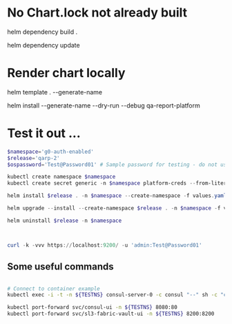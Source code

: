 
# No Chart.lock not already built
helm dependency build .

helm dependency update

# Render chart locally

helm template . --generate-name

helm install --generate-name --dry-run --debug qa-report-platform


# Test it out ... 

```powershell
$namespace='g0-auth-enabled'
$release='qarp-2'
$ospassword='Test@Password01' # Sample password for testing - do not use this  for prod deploys 

kubectl create namespace $namespace
kubectl create secret generic -n $namespace platform-creds --from-literal=opensearch-admin-password=$ospassword

helm install $release . -n $namespace --create-namespace -f values.yaml

helm upgrade --install --create-namespace $release . -n $namespace -f values.yaml

helm uninstall $release -n $namespace 



curl -k -vvv https://localhost:9200/ -u 'admin:Test@Password01'

```

## Some useful commands

```sh

# Connect to container example
kubectl exec -i -t -n ${TESTNS} consul-server-0 -c consul "--" sh -c "clear; sh"

kubectl port-forward svc/consul-ui -n ${TESTNS} 8080:80
kubectl port-forward svc/sl3-fabric-vault-ui -n ${TESTNS} 8200:8200

```
